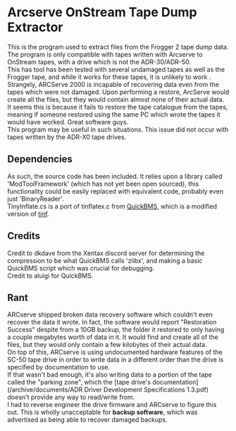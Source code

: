 # Arcserve OnStream Tape Dump Extractor
This is the program used to extract files from the Frogger 2 tape dump data.  
The program is only compatible with tapes written with Arcserve to OnStream tapes, with a drive which is not the ADR-30/ADR-50.  
This has tool has been tested with several undamaged tapes as well as the Frogger tape, and while it works for these tapes, it is unlikely to work .  
Strangely, ARCServe 2000 is incapable of recovering data even from the tapes which were not damaged. Upon performing a restore, ArcServe would create all the files, but they would contain almost none of their actual data.  
It seems this is because it fails to restore the tape catalogue from the tapes, meaning if someone restored using the same PC which wrote the tapes it would have worked. Great software guys.  
This program may be useful in such situations. This issue did not occur with tapes written by the ADR-X0 tape drives.  

## Dependencies
As such, the source code has been included. It relies upon a library called 'ModToolFramework' (which has not yet been open sourced), this functionality could be easily replaced with equivalent code, probably even just 'BinaryReader'.  
TinyInflate.cs is a port of tinflatex.c from [QuickBMS](https://aluigi.altervista.org/quickbms.htm), which is a modified version of [tinf](https://github.com/jibsen/tinf).  

## Credits
Credit to dkdave from the Xentax discord server for determining the compression to be what QuickBMS calls 'zlibx', and making a basic QuickBMS script which was crucial for debugging.  
Credit to aluigi for QuickBMS.  

## Rant
ARCserve shipped broken data recovery software which couldn't even recover the data it wrote. In fact, the software would report "Restoration Success" despite from a 10GB backup, the folder it restored to only having a couple megabytes worth of data in it.
It would find and create all of the files, but they would only contain a few kilobytes of their actual data.  
On top of this, ARCserve is using undocumented hardware features of the SC-50 tape drive in order to write data in a different order than the drive is specified by documentation to use.  
If that wasn't bad enough, it's also writing data to a portion of the tape called the "parking zone", which the [tape drive's documentation](/archive/documents/ADR Driver Development Specifications 1.3.pdf) doesn't provide any way to read/write from.  
I had to reverse engineer the drive firmware and ARCserve to figure this out. This is wholly unacceptable for **backup software**, which was advertised as being able to recover damaged backups.  